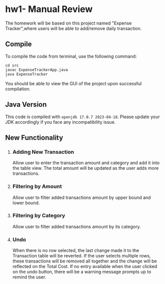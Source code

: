 # hw1- Manual Review

The homework will be based on this project named "Expense Tracker",where users will be able to add/remove daily transaction. 

## Compile

To compile the code from terminal, use the following command:
```
cd src
javac ExpenseTrackerApp.java
java ExpenseTracker
```

You should be able to view the GUI of the project upon successful compilation. 

## Java Version
This code is compiled with ```openjdk 17.0.7 2023-04-18```. Please update your JDK accordingly if you face any incompatibility issue.

## New Functionality
1. ### Adding New Transaction
    Allow user to enter the transaction amount and category and add it into the table view.
    The total amount will be updated as the user adds more transactions. 
2. ### Filtering by Amount
    Allow user to filter added transactions amount by upper bound and lower bound. 
3. ### Filtering by Category
    Allow user to filter added transactions amount by its category.
4. ### Undo 
    When there is no row selected, the last change made it to the Transaction table will be reverted. If the user selects multiple rows, these transactions will be removed all together and the change will be reflected on the Total Cost. 
    If no entry available when the user clicked on the undo button, there will be a warning
    message prompts up to remind the user.  
